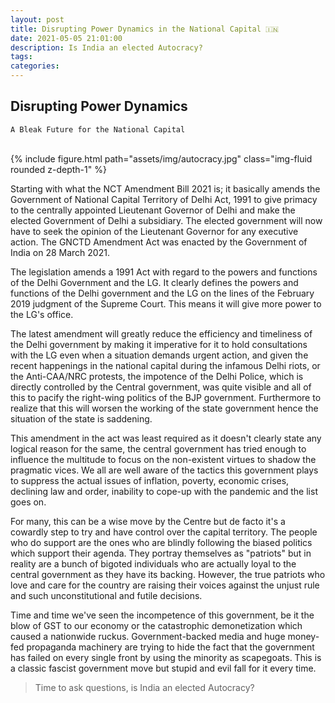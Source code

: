 ```yaml
---
layout: post
title: Disrupting Power Dynamics in the National Capital 🇮🇳
date: 2021-05-05 21:01:00
description: Is India an elected Autocracy?
tags:
categories: 
---
```


## Disrupting Power Dynamics 
`A Bleak Future for the National Capital`

<br>
{% include figure.html path="assets/img/autocracy.jpg" class="img-fluid rounded z-depth-1" %}

Starting with what the NCT Amendment Bill 2021 is; it basically amends the Government of National Capital Territory of Delhi Act, 1991 to give primacy to the centrally appointed Lieutenant Governor of Delhi and make the elected Government of Delhi a subsidiary. The elected government will now have to seek the opinion of the Lieutenant Governor for any executive action. The GNCTD Amendment Act was enacted by the Government of India on 28 March 2021.

The legislation amends a 1991 Act with regard to the powers and functions of the Delhi Government and the LG. It clearly defines the powers and functions of the Delhi government and the LG on the lines of the February 2019 judgment of the Supreme Court. This means it will give more power to the LG's office.

The latest amendment will greatly reduce the efficiency and timeliness of the Delhi government by making it imperative for it to hold consultations with the LG even when a situation demands urgent action, and given the recent happenings in the national capital during the infamous Delhi riots, or the Anti-CAA/NRC protests, the impotence of the Delhi Police, which is directly controlled by the Central government, was quite visible and all of this to pacify the right-wing politics of the BJP government. Furthermore to realize that this will worsen the working of the state government hence the situation of the state is saddening.

This amendment in the act was least required as it doesn't clearly state any logical reason for the same, the central government has tried enough to influence the multitude to focus on the non-existent virtues to shadow the pragmatic vices. We all are well aware of the tactics this government plays to suppress the actual issues of inflation, poverty, economic crises, declining law and order, inability to cope-up with the pandemic and the list goes on.

For many, this can be a wise move by the Centre but de facto it's a cowardly step to try and have control over the capital territory. The people who do support are the ones who are blindly following the biased politics which support their agenda. They portray themselves as "patriots" but in reality are a bunch of bigoted individuals who are actually loyal to the central government as they have its backing. However, the true patriots who love and care for the country are raising their voices against the unjust rule and such unconstitutional and futile decisions.

Time and time we've seen the incompetence of this government, be it the blow of GST to our economy or the catastrophic demonetization which caused a nationwide ruckus. Government-backed media and huge money-fed propaganda machinery are trying to hide the fact that the government has failed on every single front by using the minority as scapegoats. This is a classic fascist government move but stupid and evil fall for it every time.

> Time to ask questions, is India an elected Autocracy?